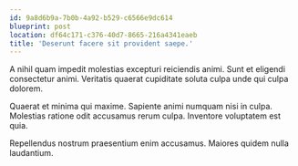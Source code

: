 ```yaml
---
id: 9a8d6b9a-7b0b-4a92-b529-c6566e9dc614
blueprint: post
location: df64c171-c376-40d7-8665-216a4341eaeb
title: 'Deserunt facere sit provident saepe.'
---
```

A nihil quam impedit molestias excepturi reiciendis animi. Sunt et eligendi consectetur animi. Veritatis quaerat cupiditate soluta culpa unde qui culpa dolorem.

Quaerat et minima qui maxime. Sapiente animi numquam nisi in culpa. Molestias ratione odit accusamus rerum culpa. Inventore voluptatem est quia.

Repellendus nostrum praesentium enim accusamus. Maiores quidem nulla laudantium.